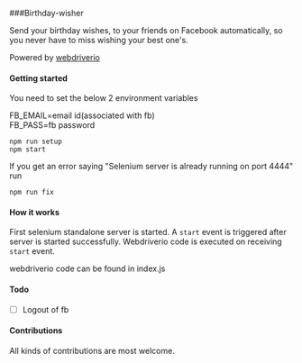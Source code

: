 ###Birthday-wisher

Send your birthday wishes, to your friends on Facebook automatically, so you never have to miss wishing
your best one's.

Powered by [webdriverio](http://webdriver.io/)

#### Getting started

You need to set the below 2 environment variables

FB_EMAIL=email id(associated with fb)<br/>
FB_PASS=fb password

    npm run setup
    npm start
    
If you get an error saying "Selenium server is already running on port 4444"
run 

    npm run fix
    
#### How it works
First selenium standalone server is started. A ```start``` event is triggered after server is started
successfully. Webdriverio code is executed on receiving ```start``` event.

webdriverio code can be found in index.js

#### Todo

- [ ] Logout of fb

#### Contributions

All kinds of contributions are most welcome.
